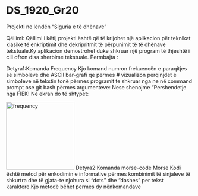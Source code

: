 # DS_1920_Gr20
Projekti ne lëndën “Siguria e të dhënave”

Qëllimi:
Qëllimi i këtij projekti është që të krijohet një aplikacion për teknikat klasike të enkriptimit dhe dekripritmit të përpunimit  të të  dhënave tekstuale.Ky aplikacion demostrohet duke shkruar një program të thjeshtë i cili ofron disa sherbime tekstuale.
Permbajta :

Detyra1:Komanda Frequency
Kjo komand numron frekuencën e paraqitjes së simboleve  dhe ASCII bar-grafi qe permes # vizualizon perqinjdet e simboleve në tekstin tonë përmes programit te shkruar nga ne në command prompt ose git bash përmes argumenteve:
Nese shenojme “Pershendetje nga FIEK! Në ekran do të  shtypet:

<img width="183"  alt="frequency" src="https://user-images.githubusercontent.com/52915274/77795540-fdcc6b00-706d-11ea-8cbc-37871075057e.png">
Detyra2:Komanda morse-code
Morse Kodi është metod për enkodimin e informative përmes kombinimit të sinjaleve të shkurtra dhe të gjata-te njohura si “dots”  dhe “dashes”  per  tekst karaktere.Kjo metodë bëhet permes dy nënkomandave
